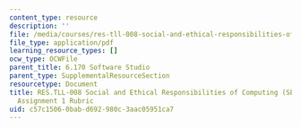 ```yaml
---
content_type: resource
description: ''
file: /media/courses/res-tll-008-social-and-ethical-responsibilities-of-computing-serc-fall-2021/c57c15060babd692980c3aac05951ca7_MITRESTLL-008F21-6170hw1rubric.pdf
file_type: application/pdf
learning_resource_types: []
ocw_type: OCWFile
parent_title: 6.170 Software Studio
parent_type: SupplementalResourceSection
resourcetype: Document
title: RES.TLL-008 Social and Ethical Responsibilities of Computing (SERC), 6.170
  Assignment 1 Rubric
uid: c57c1506-0bab-d692-980c-3aac05951ca7
---
```

